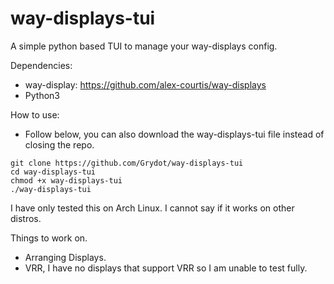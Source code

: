 # way-displays-tui
A simple python based TUI to manage your way-displays config.


Dependencies:
- way-display: https://github.com/alex-courtis/way-displays
- Python3

How to use:
- Follow below, you can also download the way-displays-tui file instead of closing the repo.
```
git clone https://github.com/Grydot/way-displays-tui
cd way-displays-tui
chmod +x way-displays-tui
./way-displays-tui
```

I have only tested this on Arch Linux. I cannot say if it works on other distros.

Things to work on.
- Arranging Displays.
- VRR, I have no displays that support VRR so I am unable to test fully.
